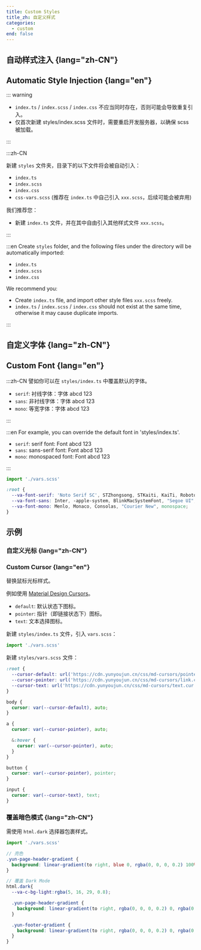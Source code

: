 ```yaml
---
title: Custom Styles
title_zh: 自定义样式
categories:
  - custom
end: false
---
```


## 自动样式注入 {lang="zh-CN"}

## Automatic Style Injection {lang="en"}

::: warning

- `index.ts` / `index.scss` / `index.css` 不应当同时存在，否则可能会导致重复引入。
- 仅首次新建 styles/index.scss 文件时，需要重启开发服务器，以确保 scss 被加载。

:::

:::zh-CN

新建 `styles` 文件夹，目录下的以下文件将会被自动引入：

- `index.ts`
- `index.scss`
- `index.css`
- `css-vars.scss` (推荐在 `index.ts` 中自己引入 `xxx.scss`，后续可能会被弃用)

我们推荐您：

- 新建 `index.ts` 文件，并在其中自由引入其他样式文件 `xxx.scss`。

:::

:::en
Create `styles` folder, and the following files under the directory will be automatically imported:

- `index.ts`
- `index.scss`
- `index.css`

We recommend you:

- Create `index.ts` file, and import other style files `xxx.scss` freely.
- `index.ts` / `index.scss` / `index.css` should not exist at the same time, otherwise it may cause duplicate imports.

:::

## 自定义字体 {lang="zh-CN"}

## Custom Font {lang="en"}

:::zh-CN
譬如你可以在 `styles/index.ts` 中覆盖默认的字体。

- `serif`: 衬线字体：<span font="serif">字体 abcd 123</span>
- `sans`: 非衬线字体：<span font="sans">字体 abcd 123</span>
- `mono`: 等宽字体：<span font="mono">字体 abcd 123</span>

:::

:::en
For example, you can override the default font in 'styles/index.ts'.

- `serif`: serif font: <span font="serif">Font abcd 123</span>
- `sans`: sans-serif font: <span font="sans">Font abcd 123</span>
- `mono`: monospaced font: <span font="mono">Font abcd 123</span>

:::

```ts [styles/index.ts]
import './vars.scss'
```

```scss [styles/vars.scss]
:root {
  --va-font-serif: 'Noto Serif SC', STZhongsong, STKaiti, KaiTi, Roboto,  serif;
  --va-font-sans: Inter, -apple-system, BlinkMacSystemFont, "Segoe UI", Roboto, Oxygen, Ubuntu, Cantarell, "Fira Sans", "Droid Sans", "Helvetica Neue", sans-serif;
  --va-font-mono: Menlo, Monaco, Consolas, "Courier New", monospace;
}
```

## 示例

### 自定义光标 {lang="zh-CN"}

### Custom Cursor {lang="en"}

替换鼠标光标样式。

例如使用 [Material Design Cursors](https://www.deviantart.com/rosea92/art/Material-Design-Cursors-Dark-756850032)。

- `default`: 默认状态下图标。
- `pointer`: 指针（即链接状态下）图标。
- `text`: 文本选择图标。

新建 `styles/index.ts` 文件，引入 `vars.scss`：

```ts [styles/index.ts]
import './vars.scss'
```

新建 `styles/vars.scss` 文件：

```scss [styles/vars.scss]
:root {
  --cursor-default: url('https://cdn.yunyoujun.cn/css/md-cursors/pointer.cur');
  --cursor-pointer: url('https://cdn.yunyoujun.cn/css/md-cursors/link.cur');
  --cursor-text: url('https://cdn.yunyoujun.cn/css/md-cursors/text.cur');
}

body {
  cursor: var(--cursor-default), auto;
}

a {
  cursor: var(--cursor-pointer), auto;

  &:hover {
    cursor: var(--cursor-pointer), auto;
  }
}

button {
  cursor: var(--cursor-pointer), pointer;
}

input {
  cursor: var(--cursor-text), text;
}
```

### 覆盖暗色模式 {lang="zh-CN"}

需使用 `html.dark` 选择器包裹样式。

```ts [styles/index.ts]
import './vars.scss'
```

```scss [styles/vars.scss]
// 亮色
.yun-page-header-gradient {
  background: linear-gradient(to right, blue 0, rgba(0, 0, 0, 0.2) 100%);
}

// 覆盖 Dark Mode
html.dark{
  --va-c-bg-light:rgba(5, 16, 29, 0.8);

  .yun-page-header-gradient {
    background: linear-gradient(to right, rgba(0, 0, 0, 0.2) 0, rgba(0, 0, 0, 0.2) 100%);
  }

  .yun-footer-gradient {
    background: linear-gradient(to right, rgba(0, 0, 0, 0.2) 0, rgba(0, 0, 0, 0.2) 100%);
  }
}
```
